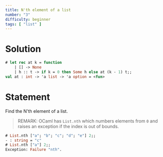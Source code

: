 ```yaml
---
title: N'th element of a list
number: "3"
difficulty: beginner
tags: [ "list" ]
---
```


# Solution

```ocaml
# let rec at k = function
    | [] -> None
    | h :: t -> if k = 0 then Some h else at (k - 1) t;;
val at : int -> 'a list -> 'a option = <fun>
```

# Statement

Find the N'th element of a list.

> REMARK: OCaml has `List.nth` which numbers elements from `0` and
> raises an exception if the index is out of bounds.

```ocaml
# List.nth ["a"; "b"; "c"; "d"; "e"] 2;;
- : string = "c"
# List.nth ["a"] 2;;
Exception: Failure "nth".
```
